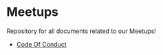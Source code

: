 # Meetups
Repository for all documents related to our Meetups!

- [Code Of Conduct](CODE_OF_CONDUCT.md)
